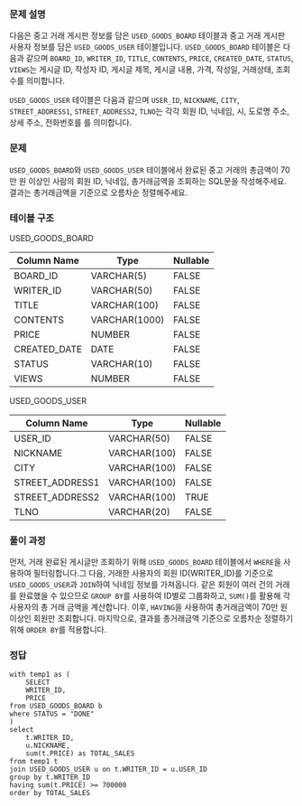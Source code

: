 <h3 id="문제-설명">문제 설명</h3>
<p>다음은 중고 거래 게시판 정보를 담은 <code>USED_GOODS_BOARD</code> 테이블과 중고 거래 게시판 사용자 정보를 담은 <code>USED_GOODS_USER</code> 테이블입니다. <code>USED_GOODS_BOARD</code> 테이블은 다음과 같으며 <code>BOARD_ID</code>, <code>WRITER_ID</code>, <code>TITLE</code>, <code>CONTENTS</code>, <code>PRICE</code>, <code>CREATED_DATE</code>, <code>STATUS</code>, <code>VIEWS</code>는 게시글 ID, 작성자 ID, 게시글 제목, 게시글 내용, 가격, 작성일, 거래상태, 조회수를 의미합니다.</p>
<p><code>USED_GOODS_USER</code> 테이블은 다음과 같으며 <code>USER_ID</code>, <code>NICKNAME</code>, <code>CITY</code>, <code>STREET_ADDRESS1</code>, <code>STREET_ADDRESS2</code>, <code>TLNO</code>는 각각 회원 ID, 닉네임, 시, 도로명 주소, 상세 주소, 전화번호를 를 의미합니다.</p>
<h3 id="문제">문제</h3>
<p><code>USED_GOODS_BOARD</code>와 <code>USED_GOODS_USER</code> 테이블에서 완료된 중고 거래의 총금액이 70만 원 이상인 사람의 회원 ID, 닉네임, 총거래금액을 조회하는 SQL문을 작성해주세요. 결과는 총거래금액을 기준으로 오름차순 정렬해주세요.</p>
<h3 id="테이블-구조">테이블 구조</h3>
<p>USED_GOODS_BOARD</p>
<table>
<thead>
<tr>
<th>Column Name</th>
<th>Type</th>
<th>Nullable</th>
</tr>
</thead>
<tbody><tr>
<td>BOARD_ID</td>
<td>VARCHAR(5)</td>
<td>FALSE</td>
</tr>
<tr>
<td>WRITER_ID</td>
<td>VARCHAR(50)</td>
<td>FALSE</td>
</tr>
<tr>
<td>TITLE</td>
<td>VARCHAR(100)</td>
<td>FALSE</td>
</tr>
<tr>
<td>CONTENTS</td>
<td>VARCHAR(1000)</td>
<td>FALSE</td>
</tr>
<tr>
<td>PRICE</td>
<td>NUMBER</td>
<td>FALSE</td>
</tr>
<tr>
<td>CREATED_DATE</td>
<td>DATE</td>
<td>FALSE</td>
</tr>
<tr>
<td>STATUS</td>
<td>VARCHAR(10)</td>
<td>FALSE</td>
</tr>
<tr>
<td>VIEWS</td>
<td>NUMBER</td>
<td>FALSE</td>
</tr>
</tbody></table>
<p>USED_GOODS_USER</p>
<table>
<thead>
<tr>
<th>Column Name</th>
<th>Type</th>
<th>Nullable</th>
</tr>
</thead>
<tbody><tr>
<td>USER_ID</td>
<td>VARCHAR(50)</td>
<td>FALSE</td>
</tr>
<tr>
<td>NICKNAME</td>
<td>VARCHAR(100)</td>
<td>FALSE</td>
</tr>
<tr>
<td>CITY</td>
<td>VARCHAR(100)</td>
<td>FALSE</td>
</tr>
<tr>
<td>STREET_ADDRESS1</td>
<td>VARCHAR(100)</td>
<td>FALSE</td>
</tr>
<tr>
<td>STREET_ADDRESS2</td>
<td>VARCHAR(100)</td>
<td>TRUE</td>
</tr>
<tr>
<td>TLNO</td>
<td>VARCHAR(20)</td>
<td>FALSE</td>
</tr>
</tbody></table>
<h3 id="풀이-과정">풀이 과정</h3>
<p>먼저, 거래 완료된 게시글만 조회하기 위해 <code>USED_GOODS_BOARD</code> 테이블에서 <code>WHERE</code>을 사용하여 필터링합니다.그 다음, 거래한 사용자의 회원 ID(WRITER_ID)를 기준으로 <code>USED_GOODS_USER</code>과 <code>JOIN</code>하여 닉네임 정보를 가져옵니다. 같은 회원이 여러 건의 거래를 완료했을 수 있으므로 <code>GROUP BY</code>를 사용하여 ID별로 그룹화하고, <code>SUM()</code>를 활용해 각 사용자의 총 거래 금액을 계산합니다. 이후, <code>HAVING</code>을 사용하여 총거래금액이 70만 원 이상인 회원만 조회합니다. 마지막으로, 결과를 총거래금액 기준으로 오름차순 정렬하기 위해 <code>ORDER BY</code>를 적용합니다.</p>
<h3 id="정답">정답</h3>
<pre><code class="language-sql">with temp1 as (
    SELECT
    WRITER_ID,
    PRICE
from USED_GOODS_BOARD b
where STATUS = &quot;DONE&quot;
)
select
    t.WRITER_ID,
    u.NICKNAME,
    sum(t.PRICE) as TOTAL_SALES
from temp1 t 
join USED_GOODS_USER u on t.WRITER_ID = u.USER_ID
group by t.WRITER_ID
having sum(t.PRICE) &gt;= 700000
order by TOTAL_SALES</code></pre>